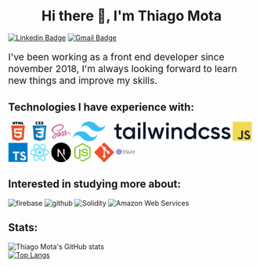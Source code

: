 <h1 align="center">Hi there 👋, I'm Thiago Mota</h1>

[![Linkedin Badge](https://img.shields.io/badge/-Thiago%20Mota-4c8eda?style=flat-square&logo=Linkedin&logoColor=white&link=https://www.linkedin.com/in/thiago-mota-silva-707718160/)](https://www.linkedin.com/in/thiago-mota-silva-707718160/) 
[![Gmail Badge](https://img.shields.io/badge/-thiagomotasilva2000@gmail.com-4c8eda?style=flat-square&logo=Gmail&logoColor=white&link=mailto:thiagomotasilva2000@gmail.com)](mailto:thiagomotasilva2000@gmail.com)

<p style="font-size:1.2rem;">
    I've been working as a front end developer since november 2018, I'm always looking forward to learn new things and improve my skills.
</p>

<h2>Technologies I have experience with:</h2>

<p>
 <img src="https://raw.githubusercontent.com/devicons/devicon/master/icons/html5/html5-original-wordmark.svg" height="40" title="html5" alt="html5"/>
 <img src="https://raw.githubusercontent.com/devicons/devicon/master/icons/css3/css3-original-wordmark.svg" height="40" title="css3" alt="css3"/>
 <img src="https://raw.githubusercontent.com/devicons/devicon/master/icons/sass/sass-original.svg" height="40" title="sass" alt="sass"/>
 <img src="https://raw.githubusercontent.com/devicons/devicon/master/icons/tailwindcss/tailwindcss-original-wordmark.svg" height="40" title="tailwindcss" alt="tailwindcss"/>
 <img src="https://raw.githubusercontent.com/devicons/devicon/master/icons/javascript/javascript-original.svg" height="40" title="javascript" alt="javascript"/>
 <img src="https://raw.githubusercontent.com/devicons/devicon/master/icons/typescript/typescript-original.svg" height="40" title="typescript" alt="typescript"/>
 <img src="https://raw.githubusercontent.com/devicons/devicon/master/icons/react/react-original.svg" height="40" title="ReactJS" alt="ReactJS"/>
 <img src="https://raw.githubusercontent.com/devicons/devicon/master/icons/nextjs/nextjs-original.svg" height="40" title="NextJS" alt="NextJS"/>
 <img src="https://raw.githubusercontent.com/devicons/devicon/master/icons/nodejs/nodejs-original.svg" height="40" title="NodeJS" alt="NodeJS"/>
 <img src="https://raw.githubusercontent.com/devicons/devicon/master/icons/git/git-original.svg" height="40" title="git" alt="git"/>
 <img src="https://raw.githubusercontent.com/devicons/devicon/master/icons/eslint/eslint-original-wordmark.svg" height="40" title="eslint" alt="eslint"/>
</p>

 <h2>Interested in studying more about:</h2>
 
 <p>
 <img src="https://cdn.jsdelivr.net/gh/devicons/devicon/icons/firebase/firebase-plain.svg" height="40" title="firebase" alt="firebase"/>
 <img src="https://cdn.jsdelivr.net/gh/devicons/devicon/icons/github/github-original.svg" height="40" title="github" alt="github"/>
 <img src="https://cdn.jsdelivr.net/gh/devicons/devicon/icons/solidity/solidity-plain.svg" height="40" title="Solidity" alt="Solidity"/>
 <img src="https://cdn.jsdelivr.net/gh/devicons/devicon/icons/amazonwebservices/amazonwebservices-original.svg" height="40" title="Amazon Web Services" alt="Amazon Web Services"/>
 </p>

 <h2>Stats:</h2>

![Thiago Mota's GitHub stats](https://github-readme-stats.vercel.app/api?username=TSMota&show_icons=true&theme=github_dark&count_private=true)
<br>
[![Top Langs](https://github-readme-stats.vercel.app/api/top-langs/?username=TSmota&layout=compact&theme=github_dark)](https://github.com/TSmota/github-readme-stats)
